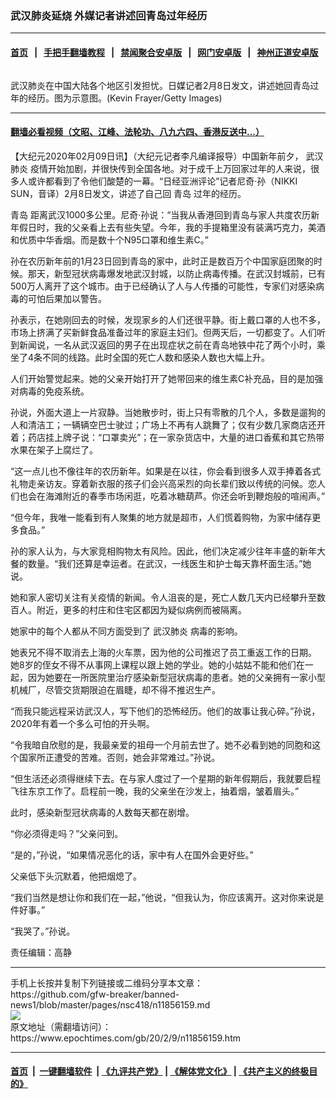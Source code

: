 ### 武汉肺炎延烧 外媒记者讲述回青岛过年经历
------------------------

#### [首页](https://github.com/gfw-breaker/banned-news1/blob/master/README.md) &nbsp;&nbsp;|&nbsp;&nbsp; [手把手翻墙教程](https://github.com/gfw-breaker/guides/wiki) &nbsp;&nbsp;|&nbsp;&nbsp; [禁闻聚合安卓版](https://github.com/gfw-breaker/bn-android) &nbsp;&nbsp;|&nbsp;&nbsp; [网门安卓版](https://github.com/oGate2/oGate) &nbsp;&nbsp;|&nbsp;&nbsp; [神州正道安卓版](https://github.com/SzzdOgate/update) 



<div><img alt="" class="aligncenter wp-post-image" src="https://i.epochtimes.com/assets/uploads/2020/02/GettyImages-1197620885-600x400.jpg"/>
<div class="red16 caption">
 <p>
  武汉肺炎在中国大陆各个地区引发担忧。日媒记者2月8日发文，讲述她回青岛过年的经历。图为示意图。(Kevin Frayer/Getty Images)
 </p>
</div>
</div><hr/>

#### [翻墙必看视频（文昭、江峰、法轮功、八九六四、香港反送中...）](http://167.172.214.107/home.html)

<div><p>
 【大纪元2020年02月09日讯】（大纪元记者李凡编译报导）中国新年前夕，
 <ok href="https://www.epochtimes.com/gb/tag/%E6%AD%A6%E6%B1%89%E8%82%BA%E7%82%8E.html">
  武汉肺炎
 </ok>
 疫情开始加剧，并很快传到全国各地。对于成千上万回家过年的人来说，很多人或许都看到了令他们酸楚的一幕。“日经亚洲评论”记者尼奇·孙（NIKKI SUN，音译）2月8日发文，讲述了自己回
 <ok href="https://www.epochtimes.com/gb/tag/%E9%9D%92%E5%B2%9B.html">
  青岛
 </ok>
 过年的经历。
</p>
<p>
 <ok href="https://www.epochtimes.com/gb/tag/%E9%9D%92%E5%B2%9B.html">
  青岛
 </ok>
 距离武汉1000多公里。尼奇·孙说：“当我从香港回到青岛与家人共度农历新年假日时，我的父亲看上去有些失望。今年，我的手提箱里没有装满巧克力，美酒和优质中华香烟。而是数十个N95口罩和维生素C。”
</p>
<p>
 孙在农历新年前的1月23日回到青岛的家中，此时正是数百万个中国家庭团聚的时候。那天，新型冠状病毒爆发地武汉封城，以防止病毒传播。在武汉封城前，已有500万人离开了这个城市。由于已经确认了人与人传播的可能性，专家们对感染病毒的可怕后果加以警告。
</p>
<p>
 孙表示，在她刚回去的时候，发现家乡的人们还很平静。街上戴口罩的人也不多，市场上挤满了买新鲜食品准备过年的家庭主妇们。但两天后，一切都变了。人们听到新闻说，一名从武汉返回的男子在出现症状之前在青岛地铁中花了两个小时，乘坐了4条不同的线路。此时全国的死亡人数和感染人数也大幅上升。
</p>
<p>
 人们开始警觉起来。她的父亲开始打开了她带回来的维生素C补充品，目的是加强对病毒的免疫系统。
</p>
<p>
 孙说，外面大道上一片寂静。当她散步时，街上只有零散的几个人，多数是遛狗的人和清洁工；一辆辆空巴士驶过；广场上不再有人跳舞了；仅有少数几家商店还开着；药店挂上牌子说：“口罩卖光”；在一家杂货店中，大量的进口香蕉和其它热带水果在架子上腐烂了。
</p>
<p>
 “这一点儿也不像往年的农历新年。如果是在以往，你会看到很多人双手捧着各式礼物走亲访友。穿着新衣服的孩子们会兴高采烈的向长辈们致以传统的问候。恋人们也会在海滩附近的春季市场闲逛，吃着冰糖葫芦。你还会听到鞭炮般的喧闹声。”
</p>
<p>
 “但今年，我唯一能看到有人聚集的地方就是超市，人们慌着购物，为家中储存更多食品。”
</p>
<p>
 孙的家人认为，与大家竞相购物太有风险。因此，他们决定减少往年丰盛的新年大餐的数量。“我们还算是幸运者。在武汉，一线医生和护士每天靠杯面生活。”她说。
</p>
<p>
 她和家人密切关注有关疫情的新闻。令人沮丧的是，死亡人数几天内已经攀升至数百人。附近，更多的村庄和住宅区都因为疑似病例而被隔离。
</p>
<p>
 她家中的每个人都从不同方面受到了
 <ok href="https://www.epochtimes.com/gb/tag/%E6%AD%A6%E6%B1%89%E8%82%BA%E7%82%8E.html">
  武汉肺炎
 </ok>
 病毒的影响。
</p>
<p>
 她表兄不得不取消去上海的火车票，因为他的公司推迟了员工重返工作的日期。 她8岁的侄女不得不从事网上课程以跟上她的学业。她的小姑姑不能和他们在一起，因为她要在一所医院里治疗感染新型冠状病毒的患者。她的父亲拥有一家小型机械厂，尽管交货期限迫在眉睫，却不得不推迟生产。
</p>
<p>
 “而我只能远程采访武汉人，写下他们的恐怖经历。他们的故事让我心碎。”孙说，2020年有着一个多么可怕的开头啊。
</p>
<p>
 “令我暗自欣慰的是，我最亲爱的祖母一个月前去世了。她不必看到她的同胞和这个国家所正遭受的苦难。否则，她会非常难过。”孙说。
</p>
<p>
 “但生活还必须得继续下去。在与家人度过了一个星期的新年假期后，我就要启程飞往东京工作了。启程前一晚，我的父亲坐在沙发上，抽着烟，皱着眉头。”
</p>
<p>
 此时，感染新型冠状病毒的人数每天都在剧增。
</p>
<p>
 “你必须得走吗？”父亲问到。
</p>
<p>
 “是的，”孙说，“如果情况恶化的话，家中有人在国外会更好些。”
</p>
<p>
 父亲低下头沉默着，他把烟熄了。
</p>
<p>
 “我们当然是想让你和我们在一起，”他说，“但我认为，你应该离开。这对你来说是件好事。”
</p>
<p>
 “我哭了。”孙说。
</p>
<p>
 责任编辑：高静
</p>
</div>
<hr/>
手机上长按并复制下列链接或二维码分享本文章：<br/>
https://github.com/gfw-breaker/banned-news1/blob/master/pages/nsc418/n11856159.md <br/>
<a href='https://github.com/gfw-breaker/banned-news1/blob/master/pages/nsc418/n11856159.md'><img src='https://github.com/gfw-breaker/banned-news1/blob/master/pages/nsc418/n11856159.md.png'/></a> <br/>
原文地址（需翻墙访问）：https://www.epochtimes.com/gb/20/2/9/n11856159.htm


------------------------
#### [首页](https://github.com/gfw-breaker/banned-news1/blob/master/README.md) &nbsp;|&nbsp; [一键翻墙软件](https://github.com/gfw-breaker/nogfw/blob/master/README.md) &nbsp;| [《九评共产党》](https://github.com/gfw-breaker/9ping.md/blob/master/README.md#九评之一评共产党是什么) | [《解体党文化》](https://github.com/gfw-breaker/jtdwh.md/blob/master/README.md) | [《共产主义的终极目的》](https://github.com/gfw-breaker/gczydzjmd.md/blob/master/README.md)


<img src='http://gfw-breaker.win/banned-news/pages/nsc418/n11856159.md' width='0px' height='0px'/>